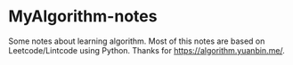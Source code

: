 # MyAlgorithm-notes
Some notes about learning algorithm. 
 Most of this notes are based on Leetcode/Lintcode using Python.
       Thanks for https://algorithm.yuanbin.me/.

